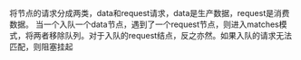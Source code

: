 
将节点的请求分成两类，data和request请求，data是生产数据，request是消费数据。
当一个入队一个data节点，遇到了一个request节点，则进入matches模式，将两者移除队列。对于入队的request结点，反之亦然。如果入队的请求无法匹配，则阻塞挂起